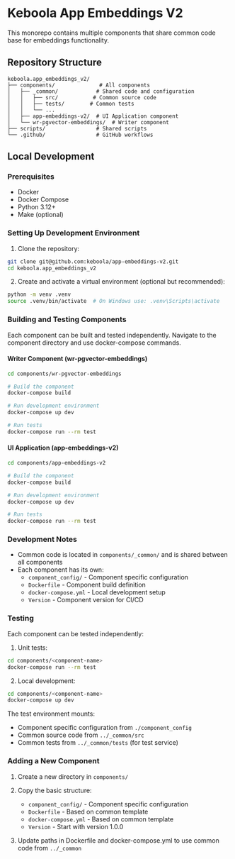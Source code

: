 # Keboola App Embeddings V2

This monorepo contains multiple components that share common code base for embeddings functionality.

## Repository Structure

```
keboola.app_embeddings_v2/
├── components/              # All components
│   ├── _common/            # Shared code and configuration
│   │   ├── src/           # Common source code
│   │   ├── tests/        # Common tests
│   │   └── ...
│   ├── app-embeddings-v2/  # UI Application component
│   └── wr-pgvector-embeddings/  # Writer component
├── scripts/                # Shared scripts
└── .github/                # GitHub workflows
```

## Local Development

### Prerequisites

- Docker
- Docker Compose
- Python 3.12+
- Make (optional)

### Setting Up Development Environment

1. Clone the repository:

```bash
git clone git@github.com:keboola/app-embeddings-v2.git
cd keboola.app_embeddings_v2
```

2. Create and activate a virtual environment (optional but recommended):

```bash
python -m venv .venv
source .venv/bin/activate  # On Windows use: .venv\Scripts\activate
```

### Building and Testing Components

Each component can be built and tested independently. Navigate to the component directory and use docker-compose
commands.

#### Writer Component (wr-pgvector-embeddings)

```bash
cd components/wr-pgvector-embeddings

# Build the component
docker-compose build

# Run development environment
docker-compose up dev

# Run tests
docker-compose run --rm test
```

#### UI Application (app-embeddings-v2)

```bash
cd components/app-embeddings-v2

# Build the component
docker-compose build

# Run development environment
docker-compose up dev

# Run tests
docker-compose run --rm test
```

### Development Notes

- Common code is located in `components/_common/` and is shared between all components
- Each component has its own:
    - `component_config/` - Component specific configuration
    - `Dockerfile` - Component build definition
    - `docker-compose.yml` - Local development setup
    - `Version` - Component version for CI/CD

### Testing

Each component can be tested independently:

1. Unit tests:
```bash
cd components/<component-name>
docker-compose run --rm test
```

2. Local development:

```bash
cd components/<component-name>
docker-compose up dev
```

The test environment mounts:

- Component specific configuration from `./component_config`
- Common source code from `../_common/src`
- Common tests from `../_common/tests` (for test service)

### Adding a New Component

1. Create a new directory in `components/`
2. Copy the basic structure:
    - `component_config/` - Component specific configuration
    - `Dockerfile` - Based on common template
    - `docker-compose.yml` - Based on common template
    - `Version` - Start with version 1.0.0

3. Update paths in Dockerfile and docker-compose.yml to use common code from `../_common` 